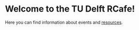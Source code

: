# Welcome to the TU Delft RCafe!

Here you can find information about events and [resources](https://github.com/Delft-RCafe/resources). 
